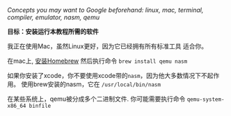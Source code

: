 *Concepts you may want to Google beforehand: linux, mac, terminal, compiler, emulator, nasm, qemu*

**目标：安装运行本教程所需的软件**

我正在使用Mac，虽然Linux更好，因为它已经拥有所有标准工具
适合你。

在mac上, [安装Homebrew](http://brew.sh) 然后执行命令 `brew install qemu nasm`

如果你安装了xcode，你不要使用xcode带的`nasm`，因为他大多数情况下不起作用。 使用brew安装的nasm，它在 `/usr/local/bin/nasm`

在某些系统上，qemu被分成多个二进制文件. 你可能需要执行命令 `qemu-system-x86_64 binfile`
